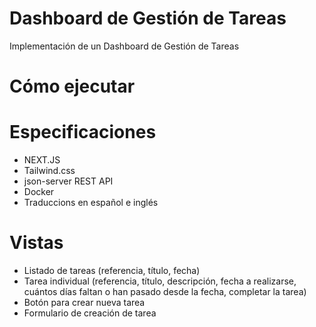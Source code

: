 # Dashboard de Gestión de Tareas
Implementación de un Dashboard de Gestión de Tareas

# Cómo ejecutar

# Especificaciones 

- NEXT.JS
- Tailwind.css
- json-server REST API
- Docker
- Traduccions en español e inglés

# Vistas

- Listado de tareas (referencia, título, fecha)
- Tarea individual (referencia, título, descripción, fecha a realizarse, cuántos días faltan o han pasado desde la fecha, completar la tarea)
- Botón para crear nueva tarea
- Formulario de creación de tarea
